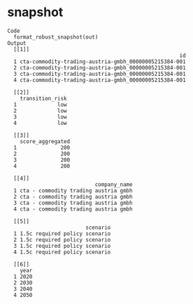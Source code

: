 # snapshot

    Code
      format_robust_snapshot(out)
    Output
      [[1]]
                                                           id
      1 cta-commodity-trading-austria-gmbh_00000005215384-001
      2 cta-commodity-trading-austria-gmbh_00000005215384-001
      3 cta-commodity-trading-austria-gmbh_00000005215384-001
      4 cta-commodity-trading-austria-gmbh_00000005215384-001
      
      [[2]]
        transition_risk
      1             low
      2             low
      3             low
      4             low
      
      [[3]]
        score_aggregated
      1              200
      2              200
      3              200
      4              200
      
      [[4]]
                                company_name
      1 cta - commodity trading austria gmbh
      2 cta - commodity trading austria gmbh
      3 cta - commodity trading austria gmbh
      4 cta - commodity trading austria gmbh
      
      [[5]]
                             scenario
      1 1.5c required policy scenario
      2 1.5c required policy scenario
      3 1.5c required policy scenario
      4 1.5c required policy scenario
      
      [[6]]
        year
      1 2020
      2 2030
      3 2040
      4 2050
      

